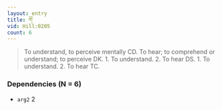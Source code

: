 ```yaml
---
layout: entry
title: གོ་
vid: Hill:0205
count: 6
---
```

> To understand, to perceive mentally CD\. To hear; to comprehend or understand; to perceive DK\. 1\. To understand\. 2\. To hear DS\. 1\. To understand\. 2\. To hear TC\.


### Dependencies (N = 6)
* `arg2` 2
